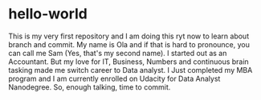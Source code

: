 # hello-world
This is my very first repository and I am doing this ryt now to learn about branch and commit.
My name is Ola and if that is hard to pronounce, you can call me Sam (Yes, that's my second name).
I started out as an Accountant. But my love for IT, Business, Numbers and continuous brain tasking made me switch career to Data analyst.
I Just completed my MBA program and I am currently enrolled on Udacity for Data Analyst Nanodegree.
So, enough talking, time to commit.
